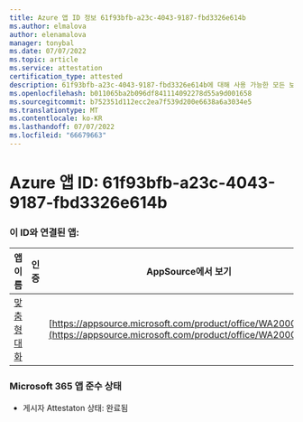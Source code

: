 ```yaml
---
title: Azure 앱 ID 정보 61f93bfb-a23c-4043-9187-fbd3326e614b
ms.author: elmalova
author: elenamalova
manager: tonybal
ms.date: 07/07/2022
ms.topic: article
ms.service: attestation
certification_type: attested
description: 61f93bfb-a23c-4043-9187-fbd3326e614b에 대해 사용 가능한 모든 보안 및 규정 준수 정보입니다.
ms.openlocfilehash: b011065ba2b096df841114092278d55a9d001658
ms.sourcegitcommit: b752351d112ecc2ea7f539d200e6638a6a3034e5
ms.translationtype: MT
ms.contentlocale: ko-KR
ms.lasthandoff: 07/07/2022
ms.locfileid: "66679663"
---
```

# <a name="azure-app-id-61f93bfb-a23c-4043-9187-fbd3326e614b"></a>Azure 앱 ID: 61f93bfb-a23c-4043-9187-fbd3326e614b


### <a name="apps-associated-with-this-id"></a>이 ID와 연결된 앱:
| **앱 이름** | **인증** | **AppSource에서 보기** |
|--------------|---------------|-----------------------|
| [맞춤형 대화](../forward/WA200004309.md) |  | [https://appsource.microsoft.com/product/office/WA200004309](https://appsource.microsoft.com/product/office/WA200004309) |

### <a name="microsoft-365-app-compliance-status"></a>Microsoft 365 앱 준수 상태
- 게시자 Attestaton 상태: 완료됨
